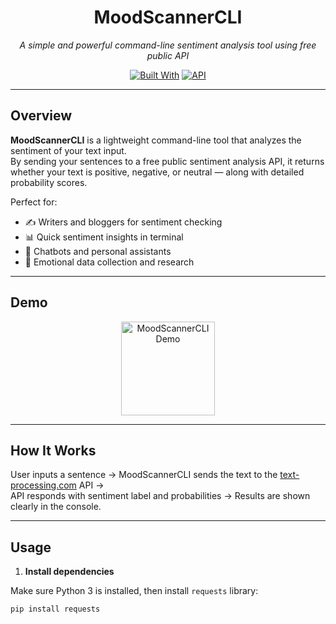 <div align="center">


# MoodScannerCLI  
*A simple and powerful command-line sentiment analysis tool using free public API*

[![Built With](https://img.shields.io/badge/built%20with-Python-green.svg)](https://www.python.org/)
[![API](https://img.shields.io/badge/API-text-processing.com-yellow.svg)](https://text-processing.com/docs/sentiment.html)

</div>

---

## Overview

**MoodScannerCLI** is a lightweight command-line tool that analyzes the sentiment of your text input.  
By sending your sentences to a free public sentiment analysis API, it returns whether your text is positive, negative, or neutral — along with detailed probability scores.

Perfect for:  

- ✍️ Writers and bloggers for sentiment checking  
- 📊 Quick sentiment insights in terminal  
- 🤖 Chatbots and personal assistants  
- 🧠 Emotional data collection and research  

---

## Demo

<p align="center">
  <img src="https://img.icons8.com/ios-filled/100/000000/sentiment.png" width="150" alt="MoodScannerCLI Demo">
</p>

---

## How It Works

User inputs a sentence → MoodScannerCLI sends the text to the [text-processing.com](https://text-processing.com) API →  
API responds with sentiment label and probabilities → Results are shown clearly in the console.

---

## Usage

1. **Install dependencies**  

Make sure Python 3 is installed, then install `requests` library:

```bash
pip install requests
